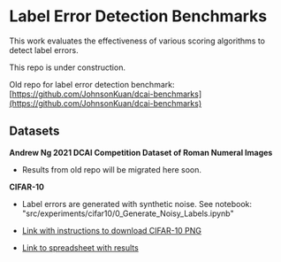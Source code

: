 # Label Error Detection Benchmarks

This work evaluates the effectiveness of various scoring algorithms to detect label errors.

This repo is under construction.

Old repo for label error detection benchmark: [https://github.com/JohnsonKuan/dcai-benchmarks](https://github.com/JohnsonKuan/dcai-benchmarks)

## Datasets

**Andrew Ng 2021 DCAI Competition Dataset of Roman Numeral Images**

* Results from old repo will be migrated here soon.

**CIFAR-10**

* Label errors are generated with synthetic noise. See notebook: "src/experiments/cifar10/0_Generate_Noisy_Labels.ipynb"

* [Link with instructions to download CIFAR-10 PNG](https://github.com/knjcode/cifar2png)

* [Link to spreadsheet with results](https://docs.google.com/spreadsheets/d/1EU9cMlIKOy_SGKu-5AvbcZPmpXjKc4p7-l1RQKKPsYU/edit?usp=sharing)